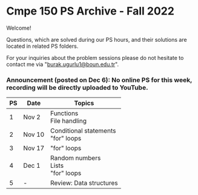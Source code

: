 # Cmpe 150 PS Archive - Fall 2022

Welcome!

Questions, which are solved during our PS hours, and their solutions are located in related PS folders.

For your inquiries about the problem sessions please do not hesitate to contact me via "burak.ugurlu1@boun.edu.tr".

### Announcement (posted on Dec 6): No online PS for this week, recording will be directly uploaded to YouTube.

PS | Date | Topics
--- | --- | ---
1 | Nov 2 | Functions <br> File handling
2 | Nov 10 | Conditional statements <br> "for" loops
3 | Nov 17 | "for" loops
4 | Dec 1 | Random numbers <br> Lists <br> "for" loops 
5 | - | Review: Data structures
